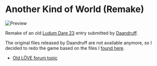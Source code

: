 # Another Kind of World (Remake)
![Preview](https://i.imgur.com/lbnJgp5.png)

Remake of an old [Ludum Dare 23](http://ludumdare.com/compo/ludum-dare-23/) entry submitted by [Daandruff](https://github.com/daandruff).

The original files released by Daandruff are not available anymore, so I decided to redo the game based on the files I [found here](https://github.com/osa1/akow2).

- [Old LÖVE forum topic](https://love2d.org/forums/viewtopic.php?f=14&t=8933&p=55171&hilit=another+kind+of+world#p55171)

